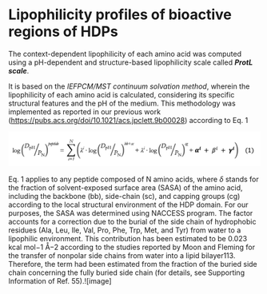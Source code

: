 # Lipophilicity profiles of bioactive regions of HDPs

The context-dependent lipophilicity of each amino acid was computed using a pH-dependent and structure-based lipophilicity scale called ***ProtL scale***.

It is based on the *IEFPCM/MST continuum solvation method*, wherein the lipophilicity of each amino acid is calculated, considering its specific structural features and the pH of the medium. This methodology was implemented as reported in our previous work (https://pubs.acs.org/doi/10.1021/acs.jpclett.9b00028) according to Eq. 1

![image](https://raw.githubusercontent.com/cbio3lab/SAR_RECOMBINANT_HDPs/main/PICTURES/eq1.png)


Eq. 1 applies to any peptide composed of N amino acids, where 	$\delta$ stands for the fraction of solvent-exposed surface area (SASA) of the amino acid, including the backbone (bb), side-chain (sc), and capping groups (cg) according to the local structural environment of the HDP domain. For our purposes, the SASA was determined using NACCESS program. The   factor accounts for a correction due to the burial of the side chain of hydrophobic residues (Ala, Leu, Ile, Val, Pro, Phe, Trp, Met, and Tyr) from water to a lipophilic environment. This contribution has been estimated to be 0.023 kcal mol−1 Å−2 according to the studies reported by Moon and Fleming for the transfer of nonpolar side chains from water into a lipid bilayer113. Therefore, the   term had been estimated from the fraction of the buried side chain concerning the fully buried side chain (for details, see Supporting Information of Ref. 55).![image]




